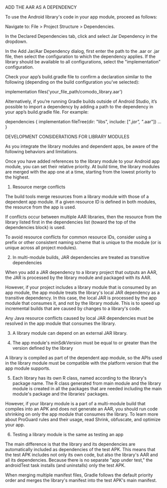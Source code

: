 ADD THE AAR AS A DEPENDENCY

To use the Android library's code in your app module, proceed as follows:

Navigate to: File > Project Structure > Dependencies.

In the Declared Dependencies tab, click  and select Jar Dependency in the dropdown.

In the Add Jar/Aar Dependency dialog, first enter the path to the .aar or .jar file, then select the configuration to which the dependency applies. If the library should be available to all configurations, select the "implementation" configuration.

Check your app’s build.gradle file to confirm a declaration similar to the following (depending on the build configuration you’ve selected):

implementation files('your_file_path/comodo_library.aar')

Alternatively, if you’re running Gradle builds outside of Android Studio, it’s possible to import a dependency by adding a path to the dependency in your app’s build.gradle file. For example:

dependencies {
    implementation fileTree(dir: "libs", include: ["*.jar", "*.aar"])
    ...
}

DEVELOPMENT CONSIDERATIONS FOR LIBRARY MODULES

As you integrate the library modules and dependent apps, be aware of the following behaviors and limitations.

Once you have added references to the library module to your Android app module, you can set their relative priority. At build time, the library modules are merged with the app one at a time, starting from the lowest priority to the highest.

1. Resource merge conflicts

The build tools merge resources from a library module with those of a dependent app module. If a given resource ID is defined in both modules, the resource from the app is used.

If conflicts occur between multiple AAR libraries, then the resource from the library listed first in the dependencies list (toward the top of the dependencies block) is used.

To avoid resource conflicts for common resource IDs, consider using a prefix or other consistent naming scheme that is unique to the module (or is unique across all project modules).

2. In multi-module builds, JAR dependencies are treated as transitive dependencies

When you add a JAR dependency to a library project that outputs an AAR, the JAR is processed by the library module and packaged with its AAR.

However, if your project includes a library module that is consumed by an app module, the app module treats the library's local JAR dependency as a transitive dependency. In this case, the local JAR is processed by the app module that consumes it, and not by the library module. This is to speed up incremental builds that are caused by changes to a library's code.

Any Java resource conflicts caused by local JAR dependencies must be resolved in the app module that consumes the library.

3. A library module can depend on an external JAR library.

4. The app module's minSdkVersion must be equal to or greater than the version defined by the library

A library is compiled as part of the dependent app module, so the APIs used in the library module must be compatible with the platform version that the app module supports.

5. Each library has its own R class, named according to the library's package name. The R class generated from main module and the library module is created in all the packages that are needed including the main module's package and the libraries' packages.

However, if your library module is a part of a multi-module build that compiles into an APK and does not generate an AAR, you should run code shrinking on only the app module that consumes the library. To learn more about ProGuard rules and their usage, read Shrink, obfuscate, and optimize your app.

6. Testing a library module is the same as testing an app

The main difference is that the library and its dependencies are automatically included as dependencies of the test APK. This means that the test APK includes not only its own code, but also the library's AAR and all its dependencies. Because there is no separate "app under test," the androidTest task installs (and uninstalls) only the test APK.

When merging multiple manifest files, Gradle follows the default priority order and merges the library's manifest into the test APK's main manifest.